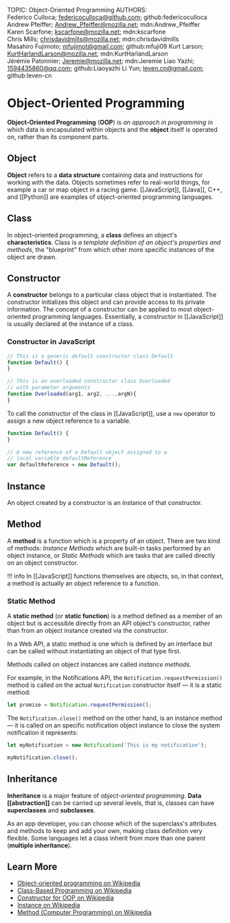 TOPIC: Object-Oriented Programming
AUTHORS: Federico Culloca; federicoculloca@github.com; github:federicoculloca
         Andrew Pfeiffer; Andrew_Pfeiffer@mozilla.net; mdn:Andrew_Pfeiffer
         Karen Scarfone; kscarfone@mozilla.net; mdn:kscarfone
         Chris Mills; chrisdavidmills@mozilla.net; mdn:chrisdavidmills
         Masahiro Fujimoto; mfujimot@gmail.com; github:mfuji09
         Kurt Larson; KurtHarlandLarson@mozilla.net; mdn:KurtHarlandLarson
         Jérémie Patonnier; Jeremie@mozilla.net; mdn:Jeremie
         Liao Yazhi; 1594435860@qq.com; github:Liaoyazhi
         Li Yun; leven.cn@gmail.com; github:leven-cn

# Object-Oriented Programming

**Object-Oriented Programming** (**OOP**) is *an approach in programming* in which data is encapsulated
within objects and the **object** itself is operated on, rather than its component parts.

## Object

**Object** refers to a **data structure** containing data and instructions for working with the data.
Objects sometimes refer to real-world things, for example a car or map object in a racing game.
[[JavaScript]], [[Java]], C++, and [[Python]] are examples of object-oriented programming languages.

## Class

In object-oriented programming, a **class** defines an object's **characteristics**. Class is *a template
definition of an object's properties and methods*, the "blueprint" from which other more
specific instances of the object are drawn.

## Constructor

A **constructor** belongs to a particular class object that is instantiated. The constructor
initializes this object and can provide access to its private information. The concept of a
constructor can be applied to most object-oriented programming languages. Essentially,
a constructor in [[JavaScript]] is usually declared at the instance of a class.

### Constructor in JavaScript

```javascript
// This is a generic default constructor class Default
function Default() {
}

// This is an overloaded constructor class Overloaded
// with parameter arguments
function Overloaded(arg1, arg2, ...,argN){
}
```

To call the constructor of the class in [[JavaScript]], use a `new` operator to assign a new object
reference to a variable.

```javascript
function Default() {
}

// A new reference of a Default object assigned to a
// local variable defaultReference
var defaultReference = new Default();
```

## Instance

An object created by a constructor is an instance of that constructor.

## Method

A **method** is a function which is a property of an object. There are two kind of methods: *Instance
Methods* which are built-in tasks performed by an object instance, or *Static Methods* which are tasks
that are called directly on an object constructor.

!!! info
    In [[JavaScript]] functions themselves are objects, so, in that context, a method is
    actually an object reference to a function.

### Static Method

A **static method** (or **static function**) is a method defined as a member of an object but is accessible
directly from an API object's constructor, rather than from an object instance created via the constructor.

In a Web API, a static method is one which is defined by an interface but can be called
without instantiating an object of that type first.

Methods called on object instances are called *instance methods*.

For example, in the Notifications API, the `Notification.requestPermission()` method is called on
the actual `Notification` constructor itself — it is a static method:

```javascript
let promise = Notification.requestPermission();
```

The `Notification.close()` method on the other hand, is an instance method — it is called on
an specific notification object instance to close the system notification it represents:

```javascript
let myNotification = new Notification('This is my notification');

myNotification.close();
```

## Inheritance

**Inheritance** is a major feature of *object-oriented programming*.  **Data [[abstraction]]** can
be carried up several levels, that is, classes can have **superclasses** and **subclasses**.

As an app developer, you can choose which of the superclass's attributes and methods to keep and add
your own, making class definition very flexible. Some languages let a class inherit from more than
one parent (**multiple inheritance**).

## Learn More

- [Object-oriented programming on Wikipedia](https://en.wikipedia.org/wiki/Object-oriented%20programming)
- [Class-Based Programming on Wikipedia](https://en.wikipedia.org/wiki/Class-based_programming)
- [Constructor for OOP on Wikipedia](https://en.wikipedia.org/wiki/Constructor_%28object-oriented_programming%29)
- [Instance on Wikipedia](https://en.wikipedia.org/wiki/Instance%20(computer%20science))
- [Method (Computer Programming) on Wikipedia](https://en.wikipedia.org/wiki/Method%20(computer%20programming))
